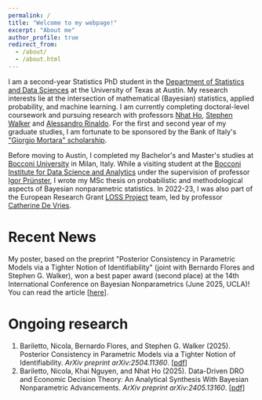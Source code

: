 ```yaml
---
permalink: /
title: "Welcome to my webpage!"
excerpt: "About me"
author_profile: true
redirect_from: 
  - /about/
  - /about.html
---
```

I am a second-year Statistics PhD student in the [Department of Statistics and Data Sciences](https://stat.utexas.edu/) at the University of Texas at Austin. My research interests lie at the intersection of mathematical (Bayesian) statistics, applied probability, and machine learning. I am currently completing doctoral-level coursework and pursuing research with professors [Nhat Ho](https://nhatptnk8912.github.io/), [Stephen Walker](https://www.ma.utexas.edu/component/cobalt/item/15-mathematics/385-walker-stephen-g?Itemid=1259) and [Alessandro Rinaldo](https://arinaldo.github.io/). For the first and second year of my graduate studies, I am fortunate to be sponsored by the Bank of Italy's ["Giorgio Mortara" scholarship](https://www.bancaditalia.it/chi-siamo/lavorare-bi/borse-di-studio/stringher-mortara-menichella/).

Before moving to Austin, I completed my Bachelor's and Master's studies at [Bocconi University](https://www.unibocconi.eu/wps/wcm/connect/bocconi/sitopubblico_en/navigation+tree/home) in Milan, Italy. While a visiting student at the [Bocconi Institute for Data Science and Analytics](https://bidsa.unibocconi.eu/) under the supervision of professor [Igor Prünster](https://mypage.unibocconi.eu/igorpruenster/), I wrote my MSc thesis on probabilistic and methodological aspects of Bayesian nonparametric statistics. In 2022-23, I was also part of the European Research Grant [LOSS Project](https://dondena.unibocconi.eu/research-projects/loss) team, led by professor [Catherine De Vries](https://www.catherinedevries.eu/).

Recent News
======
My poster, based on the preprint "Posterior Consistency in Parametric Models via a Tighter Notion of Identifiability" (joint with Bernardo Flores and Stephen G. Walker), won a best paper award (second place) at the 14th International Conference on Bayesian Nonparametrics (June 2025, UCLA)! You can read the article [[here](https://arxiv.org/pdf/2504.11360)].

Ongoing research
======
1. Bariletto, Nicola, Bernardo Flores, and Stephen G. Walker (2025). Posterior Consistency in Parametric Models via a Tighter Notion of Identifiability. _ArXiv preprint arXiv:2504.11360_. [[pdf](https://arxiv.org/pdf/2504.11360)]
2. Bariletto, Nicola, Khai Nguyen, and Nhat Ho (2025). Data-Driven DRO and Economic Decision Theory: An Analytical Synthesis With Bayesian Nonparametric Advancements. _ArXiv preprint arXiv:2405.13160_. [[pdf](https://arxiv.org/pdf/2405.13160)]

